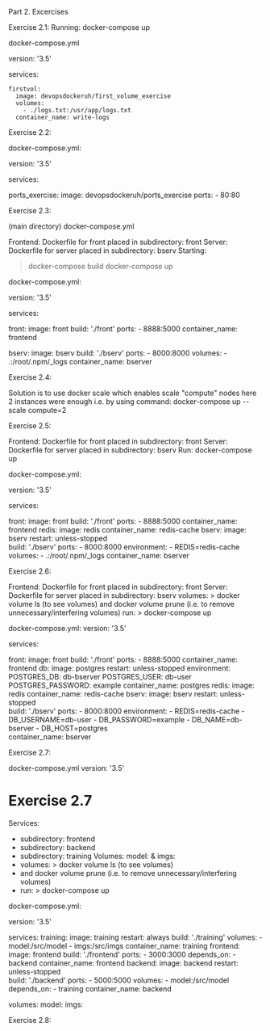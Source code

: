 Part 2. Excercises

Exercise 2.1: 
Running: docker-compose up 

docker-compose.yml
 
version: '3.5' 

services: 

    firstvol:
      image: devopsdockeruh/first_volume_exercise 
      volumes: 
        - ./logs.txt:/usr/app/logs.txt
      container_name: write-logs


Exercise 2.2: 

docker-compose.yml:  

version: '3.5' 

services: 

   ports_exercise:
      image: devopsdockeruh/ports_exercise 
      ports:
        - 80:80

Exercise 2.3: 

(main directory) docker-compose.yml 

Frontend: Dockerfile for front placed in subdirectory: front
Server: Dockerfile for server placed in subdirectory: bserv
Starting: 
> docker-compose build
> docker-compose up 

docker-compose.yml:

version: '3.5'

services: 

   front:
      image: front 
      build: './front'
      ports:
        - 8888:5000
      container_name: frontend

   bserv: 
      image: bserv
      build: './bserv'
      ports:
        - 8000:8000
      volumes:
        - .:/root/.npm/_logs
      container_name: bserver

Exercise 2.4: 

Solution is to use docker scale which enables scale "compute" nodes 
here 2 instances were enough i.e. by using command: 
docker-compose up --scale compute=2

Exercise 2.5: 

Frontend: Dockerfile for front placed in subdirectory: front
Server: Dockerfile for server placed in subdirectory: bserv
Run: docker-compose up 

docker-compose.yml:

version: '3.5'

services: 

   front:
      image: front 
      build: './front'
      ports:
        - 8888:5000
      container_name: frontend
   redis: 
      image: redis
      container_name: redis-cache
   bserv: 
      image: bserv
      restart: unless-stopped  
      build: './bserv'
      ports:
        - 8000:8000
      environment: 
        - REDIS=redis-cache
      volumes:
        - .:/root/.npm/_logs
      container_name: bserver

Exercise 2.6:

Frontend: Dockerfile for front placed in subdirectory: front
Server: Dockerfile for server placed in subdirectory: bserv
volumes: > docker volume ls (to see volumes) and docker volume prune (i.e. to remove unnecessary/interfering volumes)
run: > docker-compose up

docker-compose.yml:
version: '3.5'

services: 

   front:
      image: front 
      build: './front'
      ports:
        - 8888:5000
      container_name: frontend
   db:
      image: postgres
      restart: unless-stopped
      environment:
        POSTGRES_DB: db-bserver
        POSTGRES_USER: db-user
        POSTGRES_PASSWORD: example
      container_name: postgres
   redis: 
      image: redis
      container_name: redis-cache
   bserv: 
      image: bserv
      restart: unless-stopped  
      build: './bserv'
      ports:
        - 8000:8000
      environment: 
        - REDIS=redis-cache
        - DB_USERNAME=db-user
        - DB_PASSWORD=example
        - DB_NAME=db-bserver
        - DB_HOST=postgres   
      container_name: bserver

Exercise 2.7:

docker-compose.yml 
version: '3.5' 

# Exercise 2.7 

Services:
 - subdirectory: frontend
 - subdirectory: backend
 - subdirectory: training
 Volumes: model: & imgs:
  - volumes: > docker volume ls (to see volumes) 
  - and docker volume prune (i.e. to remove unnecessary/interfering volumes)
  - run: > docker-compose up

docker-compose.yml: 

version: '3.5'

services: 
   training: 
      image: training
      restart: always 
      build: './training'
      volumes: 
        - model:/src/model
        - imgs:/src/imgs
      container_name: training
   frontend:
      image: frontend 
      build: './frontend'
      ports:
        - 3000:3000
      depends_on:
        - backend
      container_name: frontend
   backend: 
      image: backend
      restart: unless-stopped  
      build: './backend'
      ports:
        - 5000:5000
      volumes: 
        - model:/src/model
      depends_on:
        - training
      container_name: backend

volumes: 
    model:
    imgs:

Exercise 2.8: 
